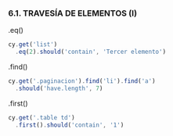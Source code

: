 ### 6.1. TRAVESÍA DE ELEMENTOS (I)

.eq()
```typescript
cy.get('list')
  .eq(2).should('contain', 'Tercer elemento')
```
.find()
```typescript
cy.get('.paginacion').find('li').find('a')
  .should('have.length', 7)
```
.first()
```typescript
cy.get('.table td')
  .first().should('contain', '1')
```